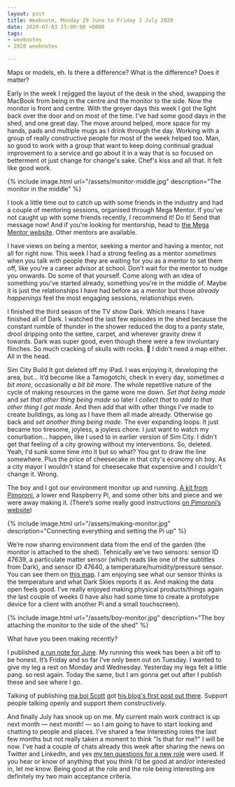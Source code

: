 ```yaml
---
layout: post
title: Weeknote, Monday 29 June to Friday 3 July 2020
date: 2020-07-03 15:00:00 +0000
tags:
- weeknotes
- 2020 weeknotes

---
```

Maps or models, eh. Is there a difference? What is the difference? Does it matter?

Early in the week I rejigged the layout of the desk in the shed, swapping the MacBook from being in the centre and the monitor to the side. Now the monitor is front and centre. With the greyer days this week I got the light back over the door and on most of the time. I've had some good days in the shed, and one great day. The move around helped, more space for my hands, pads and multiple mugs as I drink through the day. Working with a group of really constructive people for most of the week helped too. Man, so good to work with a group that want to keep doing continual gradual improvement to a service and go about it in a way that is so focused on betterment ot just change for change's sake. Chef's kiss and all that. It felt like good work.

{% include image.html url="/assets/monitor-middle.jpg" description="The monitor in the middle" %}

I took a little time out to catch up with some friends in the industry and had a couple of mentoring sessions, organised through Mega Mentor. If you've not caught up with some friends recently, I recommend it! Do it! Send that message now! And if you're looking for mentorship, head to [the Mega Mentor website](https://mega-mentor.com). Other mentors are available.

I have views on being a mentor, seeking a mentor and having a mentor, not all for right now. This week I had a strong feeling as a mentor _sometimes_ when you talk with people they are waiting for you as a mentor to set them off, like you're a career advisor at school. Don't wait for the mentor to nudge you onwards. Do some of that yourself. Come along with an idea of something you've started already, something you're in the middle of. Maybe it is just the relationships I have had before as a mentor but those _already happenings_ feel the most engaging sessions, relationships even.

I finished the third season of the TV show Dark. Which means I have finished all of Dark. I watched the last few episodes in the shed because the constant rumble of thunder in the shower reduced the dog to a panty state, drool dripping onto the settee, carpet, and wherever gravity drew it towards. Dark was super good, even though there were a few involuntary flinches. So much cracking of skulls with rocks. 😬 I didn't need a map either. All in the head.

Sim City Build It got deleted off my iPad. I was enjoying it, developing the area, but... it’d become like a Tamogotchi, check in every day, sometimes _a bit more_, occasionally _a bit bit more_. The whole repetitive nature of the cycle of making resources in the game wore me down. _Set that being made_ and _set that other thing being made_ so later I _collect that_ to _add to that other thing I got made_. And then add that with other things I’ve made to create buildings, as long as I have them all made already. Otherwise go back and _set another thing being made_. The ever expanding loops. It just became too tiresome, joyless, a joyless chore. I just want to watch my conurbation... happen, like I used to in earlier version of Sim City. I didn't get that feeling of a city growing without my interventions. So, deleted. Yeah, I'd sunk some time into it but so what? You got to draw the line somewhere. Plus the price of cheesecake in that city's economy oh boy. As a city mayor I wouldn't stand for cheesecake that expensive and I couldn't change it. Wrong.

The boy and I got our environment monitor up and running. [A kit from Pimoroni](https://shop.pimoroni.com/products/enviro?variant=31155658457171), a lower end Raspberry Pi, and some other bits and piece and we were away making it. (There’s some really good instructions [on Pimoroni’s website](https://learn.pimoroni.com/tutorial/sandyj/enviro-plus-and-luftdaten-air-quality-station)) 

{% include image.html url="/assets/making-monitor.jpg" description="Connecting everything and setting the Pi up" %}

We’re now sharing environment data from the end of the garden (the monitor is attached to the shed). Tehnically we’ve two sensors: sensor ID 47639, a particulate matter sensor (which reads like one of the subtitles from Dark), and sensor ID 47640, a temperature/humidity/pressure sensor. You can see them on [this map](https://maps.sensor.community/#6/51.165/10.455). I am enjoying see what our sensor thinks is the temperature and what Dark Skies reports it as. And making the data open feels good. I've really enjoyed making physical products/things again the last couple of weeks (I have also had some time to create a prototype device for a client with another Pi and a small touchscreen).

{% include image.html url="/assets/boy-monitor.jpg" description="The boy attaching the monitor to the side of the shed" %}

What have you been making recently?

I published [a run note for June](https://www.ermlikeyeah.com/run-note-for-june-2020/). My running this week has been a bit off to be honest. It’s Friday and so far I’ve only been out on Tuesday. I wanted to give my leg a rest on Monday and Wednesday. Yesterday my legs felt a little pang. so rest again. Today the same, but I am gonna get out after I publish these and see where I go.

Talking of publishing [ma boi Scott](https://twitter.com/NoCarsScott) got [his blog's first post out there](https://scottsmith93.github.io/blog/2020/07/02/welcome). Support people talking openly and support them constructively. 

And finally July has snook up on me. My current main work contract is up next month — next month! — so I am going to have to start looking and chatting to people and places. I've shared a few interesting roles the last few months but not really taken a moment to think "Is that for me?" I will be now. I've had a couple of chats already this week after sharing the news on Twitter and LinkedIn, and yes [my ten questions for a new role](https://www.ermlikeyeah.com/ten-questions-for-a-new-role/) were used. If you hear or know of anything that you think I’d be good at and/or interested in, let me know. Being good at the role and the role being interesting are definitely my two main acceptance criteria.
